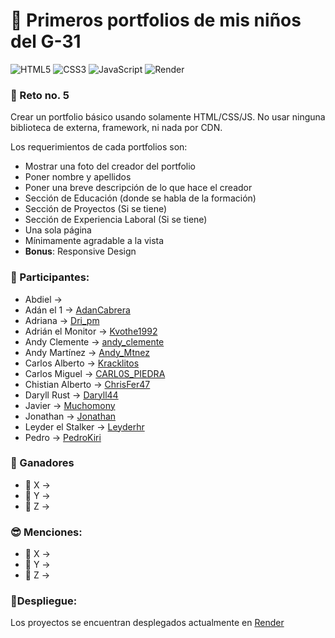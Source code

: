 # 🥹 Primeros portfolios de mis niños del G-31

![HTML5](https://img.shields.io/badge/html5-%23E34F26.svg?style=for-the-badge&logo=html5&logoColor=white)
![CSS3](https://img.shields.io/badge/css3-%231572B6.svg?style=for-the-badge&logo=css3&logoColor=white)
![JavaScript](https://img.shields.io/badge/javascript-%23323330.svg?style=for-the-badge&logo=javascript&logoColor=%23F7DF1E)
![Render](https://img.shields.io/badge/Render-46E3B7?style=for-the-badge&logo=render&logoColor=white)

### 🤠 Reto no. 5

Crear un portfolio básico usando solamente HTML/CSS/JS.
No usar ninguna biblioteca de externa, framework, ni nada por CDN.

Los requerimientos de cada portfolios son:
- Mostrar una foto del creador del portfolio
- Poner nombre y apellidos
- Poner una breve descripción de lo que hace el creador
- Sección de Educación (donde se habla de la formación)
- Sección de Proyectos (Si se tiene)
- Sección de Experiencia Laboral (Si se tiene)
- Una sola página
- Mínimamente agradable a la vista
- **Bonus**: Responsive Design

### 👻 Participantes:

- Abdiel -> [](https://primeros-portfolios-g31.onrender.com/GodKiller_Gray030730)
- Adán el 1 -> [AdanCabrera](https://primeros-portfolios-g31.onrender.com/AdanCabrera)
- Adriana -> [Dri_pm](https://primeros-portfolios-g31.onrender.com/Dri_pm)
- Adrián el Monitor -> [Kvothe1992](https://primeros-portfolios-g31.onrender.com/Kvothe1992)
- Andy Clemente -> [andy_clemente](https://primeros-portfolios-g31.onrender.com/andy_clemente)
- Andy Martínez -> [Andy_Mtnez](https://primeros-portfolios-g31.onrender.com/Andy_Mtnez)
- Carlos Alberto -> [Kracklitos](https://primeros-portfolios-g31.onrender.com/Kracklitos)
- Carlos Miguel -> [CARL0S_PIEDRA](https://primeros-portfolios-g31.onrender.com/CARL0S_PIEDRA)
- Chistian Alberto -> [ChrisFer47](https://primeros-portfolios-g31.onrender.com/ChrisFer47)
- Daryll Rust -> [Daryll44](https://primeros-portfolios-g31.onrender.com/Daryll44)
- Javier -> [Muchomony](https://primeros-portfolios-g31.onrender.com/Muchomony)
- Jonathan -> [Jonathan](https://primeros-portfolios-g31.onrender.com/Jonathan)
- Leyder el Stalker -> [Leyderhr](https://primeros-portfolios-g31.onrender.com/Leyderhr)
- Pedro -> [PedroKiri](https://primeros-portfolios-g-31.onrender.com/PedroKiri)

### 🏅 Ganadores

- 🥇 X -> []()
- 🥈 Y -> []()
- 🥉 Z -> []()

### 😎 Menciones:

- 📍 X -> []()
- 📍 Y -> []()
- 📍 Z -> []()

### 🚀Despliegue:

Los proyectos se encuentran desplegados actualmente en [Render](https://primeros-portfolios-g31.onrender.com)
